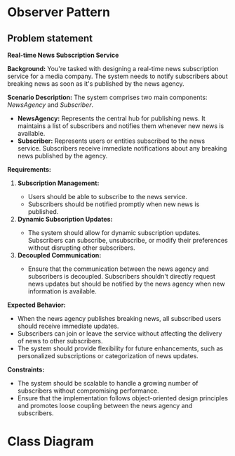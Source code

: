 # Observer Pattern

## Problem statement
<b> Real-time News Subscription Service </b>

<b>Background:</b> You're tasked with designing a real-time news subscription service for a media company. The system needs to notify subscribers about breaking news as soon as it's published by the news agency.

<b>Scenario Description:</b> The system comprises two main components: <i>NewsAgency</i> and <i>Subscriber</i>.

<ul>
    <li><b>NewsAgency:</b> Represents the central hub for publishing news. It maintains a list of subscribers and notifies them whenever new news is available.</li>
    <li><b>Subscriber:</b> Represents users or entities subscribed to the news service. Subscribers receive immediate notifications about any breaking news published by the agency.</li>
</ul>

<b>Requirements:</b>

<ol>
  <li><b>Subscription Management:</b></li>
  <ul>
      <li>Users should be able to subscribe to the news service.</li>
      <li>Subscribers should be notified promptly when new news is published.</li>
  </ul>
  <li><b>Dynamic Subscription Updates:</b></li>
  <ul>
      <li>The system should allow for dynamic subscription updates. Subscribers can subscribe, unsubscribe, or modify their preferences without disrupting other subscribers.</li>
  </ul>
   <li><b>Decoupled Communication:</b></li>
  <ul>
      <li>Ensure that the communication between the news agency and subscribers is decoupled. Subscribers shouldn't directly request news updates but should be notified by the news agency when new information is available.</li>
  </ul>
</ol>

<b>Expected Behavior:</b>

<ul>
    <li>When the news agency publishes breaking news, all subscribed users should receive immediate updates.</li>
    <li>Subscribers can join or leave the service without affecting the delivery of news to other subscribers.</li>
    <li>The system should provide flexibility for future enhancements, such as personalized subscriptions or categorization of news updates.</li>
</ul>

<b>Constraints:</b>

<ul>
    <li>The system should be scalable to handle a growing number of subscribers without compromising performance.</li>
    <li>Ensure that the implementation follows object-oriented design principles and promotes loose coupling between the news agency and subscribers.</li>
</ul>

# Class Diagram


